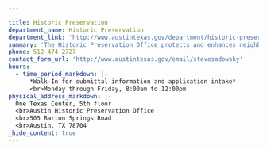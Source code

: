 ```yaml
---

title: Historic Preservation
department_name: Historic Preservation
department_link: 'http://www.austintexas.gov/department/historic-preservation'
summary: 'The Historic Preservation Office protects and enhances neighborhoods, buildings and sites that reflect elements of Austin’s cultural, social, economic, political and architectural history.'
phone: 512-474-2727
contact_form_url: 'http://www.austintexas.gov/email/stevesadowsky'
hours:
  - time_period_markdown: |-
      *Walk-In for submittal information and application intake​*
      <br>Monday through Friday, 8:00am to 12:00pm
physical_address_markdown: |-
  One Texas Center, 5th floor
  <br>Austin Historic Preservation Office
  <br>505 Barton Springs Road
  <br>​Austin, TX 78704
_hide_content: true
---
```

